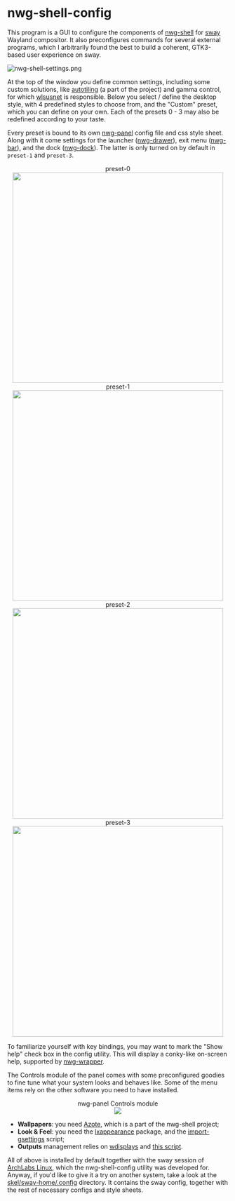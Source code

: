 # nwg-shell-config

This program is a GUI to configure the components of [nwg-shell](https://github.com/nwg-piotr/nwg-shell) for
[sway](https://github.com/swaywm/sway) Wayland compositor. It also preconfigures commands for several external
programs, which I arbitrarily found the best to build a coherent, GTK3-based user experience on sway.

![nwg-shell-settings.png](https://scrot.cloud/images/2022/01/16/nwg-shell-settings.png)

At the top of the window you define common settings, including some custom solutions, like 
[autotiling](https://github.com/nwg-piotr/autotiling) (a part of the project) and gamma control, for which 
[wlsusnet](https://sr.ht/~kennylevinsen/wlsunset) is responsible. Below you select / define the desktop style,
with 4 predefined styles to choose from, and the "Custom" preset, which you can define on your own. Each of the
presets 0 - 3 may also be redefined according to your taste.

Every preset is bound to its own [nwg-panel](https://github.com/nwg-piotr/nwg-panel) config file and css style sheet.
Along with it come settings for the launcher ([nwg-drawer](https://github.com/nwg-piotr/nwg-drawer)), exit menu
([nwg-bar](https://github.com/nwg-piotr/nwg-bar)), and the dock ([nwg-dock](https://github.com/nwg-piotr/nwg-dock)).
The latter is only turned on by default in `preset-1` and `preset-3`.


<div align="center">preset-0<br /><img src="https://scrot.cloud/images/2022/01/16/preset-0.png" width="480"/></div>

<div align="center">preset-1<br /><img src="https://scrot.cloud/images/2022/01/16/preset-1.png" width="480"/></div>

<div align="center">preset-2<br /><img src="https://scrot.cloud/images/2022/01/16/preset-2.png" width="480"/></div>

<div align="center">preset-3<br /><img src="https://scrot.cloud/images/2022/01/16/preset-3.png" width="480"/></div>

To familiarize yourself with key bindings, you may want to mark the "Show help" check box in the config utility. 
This will display a conky-like on-screen help, supported by [nwg-wrapper](https://github.com/nwg-piotr/nwg-wrapper).

The Controls module of the panel comes with some preconfigured goodies to fine tune what your system looks and 
behaves like. Some of the menu items rely on the other software you need to have installed. 

<div align="center">nwg-panel Controls module<br /><img src="https://scrot.cloud/images/2022/01/17/controls.png"/></div>

- **Wallpapers**: you need [Azote](https://github.com/nwg-piotr/azote), which is a part of the nwg-shell project;
- **Look & Feel**: you need the [lxappearance](https://wiki.lxde.org/en/LXAppearance) package, and the 
[import-gsettings](https://github.com/swaywm/sway/wiki/GTK-3-settings-on-Wayland#setting-values-in-gsettings) script;
- **Outputs** management relies on [wdisplays](https://github.com/artizirk/wdisplays) and 
[this script](https://github.com/nwg-piotr/sway-save-outputs).

All of above is installed by default together with the sway session of [ArchLabs Linux](https://archlabslinux.com), 
which the nwg-shell-config utility was developed for. Anyway, if you'd like to give it a try on another system,
take a look at the [skel/sway-home/.config](https://github.com/nwg-piotr/nwg-shell-config/tree/master/skel/sway-home/.config)
directory. It contains the sway config, together with the rest of necessary configs and style sheets.